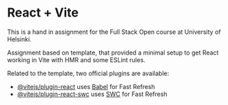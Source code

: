 # React + Vite

This is a hand in assignment for the Full Stack Open course at University of Helsinki.

Assignment based on template, that provided a minimal setup to get React working in Vite with HMR and some ESLint rules.

Related to the template, two official plugins are available:

- [@vitejs/plugin-react](https://github.com/vitejs/vite-plugin-react/blob/main/packages/plugin-react/README.md) uses [Babel](https://babeljs.io/) for Fast Refresh
- [@vitejs/plugin-react-swc](https://github.com/vitejs/vite-plugin-react-swc) uses [SWC](https://swc.rs/) for Fast Refresh
